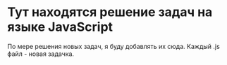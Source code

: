 # Тут находятся решение задач на языке JavaScript
По мере решения новых задач, я буду добавлять их сюда. Каждый .js файл - новая задачка.
